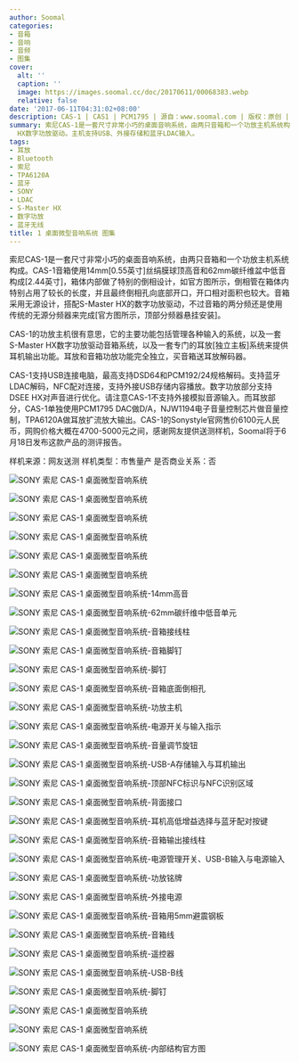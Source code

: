 ```yaml
---
author: Soomal
categories:
- 音箱
- 音响
- 音频
- 图集
cover:
  alt: ''
  caption: ''
  image: https://images.soomal.cc/doc/20170611/00068383.webp
  relative: false
date: '2017-06-11T04:31:02+08:00'
description: CAS-1 | CAS1 | PCM1795 | 源自：www.soomal.com | 版权：原创 |  平均/总评分：08.14/57
summary: 索尼CAS-1是一套尺寸非常小巧的桌面音响系统，由两只音箱和一个功放主机系统构成，音箱的功放与耳机放大输出完全独立设计。它的音箱箱体小巧，由由主机内S-Master
  HX数字功放驱动。主机支持USB、外接存储和蓝牙LDAC输入。
tags:
- 耳放
- Bluetooth
- 索尼
- TPA6120A
- 蓝牙
- SONY
- LDAC
- S-Master HX
- 数字功放
- 蓝牙无线
title: 1 桌面微型音响系统 图集
---
```


索尼CAS-1是一套尺寸非常小巧的桌面音响系统，由两只音箱和一个功放主机系统构成。CAS-1音箱使用14mm[0.55英寸]丝绢膜球顶高音和62mm碳纤维盆中低音构成[2.44英寸]，箱体内部做了特别的倒相设计，如官方图所示，倒相管在箱体内特别占用了较长的长度，并且最终倒相孔向底部开口，开口相对面积也较大。音箱采用无源设计，搭配S-Master HX的数字功放驱动，不过音箱的两分频还是使用传统的无源分频器来完成[官方图所示，顶部分频器悬挂安装]。

CAS-1的功放主机很有意思，它的主要功能包括管理各种输入的系统，以及一套S-Master HX数字功放驱动音箱系统，以及一套专门的耳放[独立主板]系统来提供耳机输出功能。耳放和音箱功放功能完全独立，买音箱送耳放解码器。

CAS-1支持USB连接电脑，最高支持DSD64和PCM192/24规格解码。支持蓝牙LDAC解码，NFC配对连接，支持外接USB存储内容播放。数字功放部分支持DSEE HX对声音进行优化。请注意CAS-1不支持外接模拟音源输入。而耳放部分，CAS-1单独使用PCM1795 DAC做D/A，NJW1194电子音量控制芯片做音量控制，TPA6120A做耳放扩流放大输出。CAS-1的Sonystyle官网售价6100元人民币，网购价格大概在4700-5000元之间，感谢网友提供送测样机，Soomal将于6月18日发布这款产品的测评报告。

样机来源：网友送测
样机类型：市售量产
是否商业关系：否

![SONY 索尼 CAS-1 桌面微型音响系统](https://images.soomal.cc/doc/20170611/00068353.webp)




![SONY 索尼 CAS-1 桌面微型音响系统](https://images.soomal.cc/doc/20170611/00068354.webp)




![SONY 索尼 CAS-1 桌面微型音响系统](https://images.soomal.cc/doc/20170611/00068355.webp)




![SONY 索尼 CAS-1 桌面微型音响系统](https://images.soomal.cc/doc/20170611/00068356.webp)




![SONY 索尼 CAS-1 桌面微型音响系统](https://images.soomal.cc/doc/20170611/00068357.webp)




![SONY 索尼 CAS-1 桌面微型音响系统](https://images.soomal.cc/doc/20170611/00068358.webp)




![SONY 索尼 CAS-1 桌面微型音响系统-14mm高音](https://images.soomal.cc/doc/20170611/00068359.webp)




![SONY 索尼 CAS-1 桌面微型音响系统-62mm碳纤维中低音单元](https://images.soomal.cc/doc/20170611/00068360.webp)




![SONY 索尼 CAS-1 桌面微型音响系统-音箱接线柱](https://images.soomal.cc/doc/20170611/00068361.webp)




![SONY 索尼 CAS-1 桌面微型音响系统-音箱脚钉](https://images.soomal.cc/doc/20170611/00068362.webp)




![SONY 索尼 CAS-1 桌面微型音响系统-脚钉](https://images.soomal.cc/doc/20170611/00068380.webp)




![SONY 索尼 CAS-1 桌面微型音响系统-音箱底面倒相孔](https://images.soomal.cc/doc/20170611/00068363.webp)




![SONY 索尼 CAS-1 桌面微型音响系统-功放主机](https://images.soomal.cc/doc/20170611/00068364.webp)




![SONY 索尼 CAS-1 桌面微型音响系统-电源开关与输入指示](https://images.soomal.cc/doc/20170611/00068365.webp)




![SONY 索尼 CAS-1 桌面微型音响系统-音量调节旋钮](https://images.soomal.cc/doc/20170611/00068366.webp)




![SONY 索尼 CAS-1 桌面微型音响系统-USB-A存储输入与耳机输出](https://images.soomal.cc/doc/20170611/00068367.webp)




![SONY 索尼 CAS-1 桌面微型音响系统-顶部NFC标识与NFC识别区域](https://images.soomal.cc/doc/20170611/00068368.webp)




![SONY 索尼 CAS-1 桌面微型音响系统-背面接口](https://images.soomal.cc/doc/20170611/00068369.webp)




![SONY 索尼 CAS-1 桌面微型音响系统-耳机高低增益选择与蓝牙配对按键](https://images.soomal.cc/doc/20170611/00068370.webp)




![SONY 索尼 CAS-1 桌面微型音响系统-音箱输出接线柱](https://images.soomal.cc/doc/20170611/00068371.webp)




![SONY 索尼 CAS-1 桌面微型音响系统-电源管理开关、USB-B输入与电源输入](https://images.soomal.cc/doc/20170611/00068372.webp)




![SONY 索尼 CAS-1 桌面微型音响系统-功放铭牌](https://images.soomal.cc/doc/20170611/00068373.webp)




![SONY 索尼 CAS-1 桌面微型音响系统-外接电源](https://images.soomal.cc/doc/20170611/00068374.webp)




![SONY 索尼 CAS-1 桌面微型音响系统-音箱用5mm避震钢板](https://images.soomal.cc/doc/20170611/00068375.webp)




![SONY 索尼 CAS-1 桌面微型音响系统-音箱线](https://images.soomal.cc/doc/20170611/00068376.webp)




![SONY 索尼 CAS-1 桌面微型音响系统-遥控器](https://images.soomal.cc/doc/20170611/00068377.webp)




![SONY 索尼 CAS-1 桌面微型音响系统-USB-B线](https://images.soomal.cc/doc/20170611/00068378.webp)




![SONY 索尼 CAS-1 桌面微型音响系统-脚钉](https://images.soomal.cc/doc/20170611/00068379.webp)




![SONY 索尼 CAS-1 桌面微型音响系统](https://images.soomal.cc/doc/20170611/00068381.webp)




![SONY 索尼 CAS-1 桌面微型音响系统](https://images.soomal.cc/doc/20170611/00068382.webp)




![SONY 索尼 CAS-1 桌面微型音响系统-内部结构官方图](https://images.soomal.cc/doc/20170611/00068384.webp)